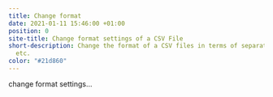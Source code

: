 ```yaml
---
title: Change format
date: 2021-01-11 15:46:00 +01:00
position: 0
site-title: Change format settings of a CSV File
short-description: Change the format of a CSV files in terms of separator, text quotation,
  etc.
color: "#21d860"
---
```


change format settings...